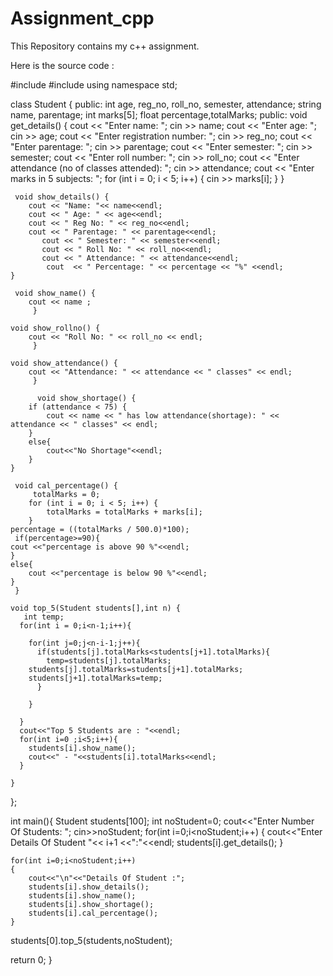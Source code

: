 # Assignment_cpp
This Repository contains my c++ assignment.

Here is the source code :

#include <iostream>
#include <string>
using namespace std;

class Student {
public:
    int age, reg_no, roll_no, semester, attendance;
    string name, parentage;
    int marks[5];
    float percentage,totalMarks;
public:
     void get_details() {
        cout << "Enter name: ";
        cin >> name;
        cout << "Enter age: ";
        cin >> age;
        cout << "Enter registration number: ";
        cin >> reg_no;
        cout << "Enter parentage: ";
        cin >> parentage;
        cout << "Enter semester: ";
        cin >> semester;
        cout << "Enter roll number: ";
        cin >> roll_no;
        cout << "Enter attendance (no of classes attended): ";
        cin >> attendance;
        cout << "Enter marks in 5 subjects: ";
        for (int i = 0; i < 5; i++) {
            cin >> marks[i];
        }
     }

     void show_details() {
        cout << "Name: "<< name<<endl;
        cout << " Age: " << age<<endl;
        cout << " Reg No: " << reg_no<<endl;
        cout << " Parentage: " << parentage<<endl;
           cout << " Semester: " << semester<<endl;
           cout << " Roll No: " << roll_no<<endl;
           cout << " Attendance: " << attendance<<endl;
            cout  << " Percentage: " << percentage << "%" <<endl;
    }

     void show_name() { 
        cout << name ;
         }

    void show_rollno() { 
        cout << "Roll No: " << roll_no << endl; 
         }

    void show_attendance() { 
        cout << "Attendance: " << attendance << " classes" << endl;
         }

          void show_shortage() {
        if (attendance < 75) {
            cout << name << " has low attendance(shortage): " << attendance << " classes" << endl;
        }
        else{
            cout<<"No Shortage"<<endl;
        }
    }

     void cal_percentage() {
         totalMarks = 0;
        for (int i = 0; i < 5; i++) {
            totalMarks = totalMarks + marks[i];
        }
    percentage = ((totalMarks / 500.0)*100);
     if(percentage>=90){
    cout <<"percentage is above 90 %"<<endl;
    }
    else{
        cout <<"percentage is below 90 %"<<endl;
    }
     }

    void top_5(Student students[],int n) {
       int temp;
      for(int i = 0;i<n-1;i++){

        for(int j=0;j<n-i-1;j++){
          if(students[j].totalMarks<students[j+1].totalMarks){
            temp=students[j].totalMarks;
        students[j].totalMarks=students[j+1].totalMarks;
        students[j+1].totalMarks=temp;
          }

        }

      }
      cout<<"Top 5 Students are : "<<endl;
      for(int i=0 ;i<5;i++){
        students[i].show_name();
        cout<<" - "<<students[i].totalMarks<<endl;
      }
      
    }

};

int main(){
    Student students[100];
    int noStudent=0;
    cout<<"Enter Number Of Students: ";
    cin>>noStudent;
    for(int i=0;i<noStudent;i++)
    {
        cout<<"Enter Details Of Student "<< i+1 <<":"<<endl;
        students[i].get_details();
    }


    for(int i=0;i<noStudent;i++)
    {
        cout<<"\n"<<"Details Of Student :";
        students[i].show_details();
        students[i].show_name();
        students[i].show_shortage();
        students[i].cal_percentage();
    }

   students[0].top_5(students,noStudent); 

    
return 0;
}

